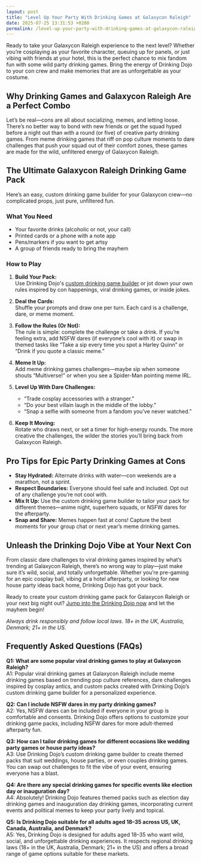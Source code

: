 ```yaml
---
layout: post
title: "Level Up Your Party With Drinking Games at Galaxycon Raleigh"
date: 2025-07-25 13:31:53 +0200
permalink: /level-up-your-party-with-drinking-games-at-galaxycon-raleigh/
---
```

Ready to take your Galaxycon Raleigh experience to the next level? Whether you’re cosplaying as your favorite character, queuing up for panels, or just vibing with friends at your hotel, this is the perfect chance to mix fandom fun with some wild party drinking games. Bring the energy of Drinking Dojo to your con crew and make memories that are as unforgettable as your costume.

## Why Drinking Games and Galaxycon Raleigh Are a Perfect Combo

Let’s be real—cons are all about socializing, memes, and letting loose. There’s no better way to bond with new friends or get the squad hyped before a night out than with a round (or five) of creative party drinking games. From meme drinking games that riff on pop culture moments to dare challenges that push your squad out of their comfort zones, these games are made for the wild, unfiltered energy of Galaxycon Raleigh.

## The Ultimate Galaxycon Raleigh Drinking Game Pack

Here’s an easy, custom drinking game builder for your Galaxycon crew—no complicated props, just pure, unfiltered fun.

### What You Need

- Your favorite drinks (alcoholic or not, your call)
- Printed cards or a phone with a note app
- Pens/markers if you want to get artsy
- A group of friends ready to bring the mayhem

### How to Play

1. **Build Your Pack:**  
   Use Drinking Dojo's [custom drinking game builder](https://drinkingdojo.com) or jot down your own rules inspired by con happenings, viral drinking games, or inside jokes.

2. **Deal the Cards:**  
   Shuffle your prompts and draw one per turn. Each card is a challenge, dare, or meme moment.

3. **Follow the Rules (Or Not):**  
   The rule is simple: complete the challenge or take a drink. If you’re feeling extra, add NSFW dares (if everyone’s cool with it) or swap in themed tasks like “Take a sip every time you spot a Harley Quinn” or “Drink if you quote a classic meme.”

4. **Meme It Up:**  
   Add meme drinking games challenges—maybe sip when someone shouts “Multiverse!” or when you see a Spider-Man pointing meme IRL.

5. **Level Up With Dare Challenges:**  
   - “Trade cosplay accessories with a stranger.”
   - “Do your best villain laugh in the middle of the lobby.”
   - “Snap a selfie with someone from a fandom you’ve never watched.”

6. **Keep It Moving:**  
   Rotate who draws next, or set a timer for high-energy rounds. The more creative the challenges, the wilder the stories you’ll bring back from Galaxycon Raleigh.

## Pro Tips for Epic Party Drinking Games at Cons

- **Stay Hydrated:** Alternate drinks with water—con weekends are a marathon, not a sprint.
- **Respect Boundaries:** Everyone should feel safe and included. Opt out of any challenge you’re not cool with.
- **Mix It Up:** Use the custom drinking game builder to tailor your pack for different themes—anime night, superhero squads, or NSFW dares for the afterparty.
- **Snap and Share:** Memes happen fast at cons! Capture the best moments for your group chat or next year’s meme drinking games.

## Unleash the Drinking Dojo Vibe at Your Next Con

From classic dare challenges to viral drinking games inspired by what’s trending at Galaxycon Raleigh, there’s no wrong way to play—just make sure it’s wild, social, and totally unforgettable. Whether you’re pre-gaming for an epic cosplay ball, vibing at a hotel afterparty, or looking for new house party ideas back home, Drinking Dojo has got your back.

Ready to create your custom drinking game pack for Galaxycon Raleigh or your next big night out? [Jump into the Drinking Dojo now](https://drinkingdojo.com) and let the mayhem begin!

*Always drink responsibly and follow local laws. 18+ in the UK, Australia, Denmark; 21+ in the US.*

## Frequently Asked Questions (FAQs)

**Q1: What are some popular viral drinking games to play at Galaxycon Raleigh?**  
A1: Popular viral drinking games at Galaxycon Raleigh include meme drinking games based on trending pop culture references, dare challenges inspired by cosplay antics, and custom packs created with Drinking Dojo’s custom drinking game builder for a personalized experience.

**Q2: Can I include NSFW dares in my party drinking games?**  
A2: Yes, NSFW dares can be included if everyone in your group is comfortable and consents. Drinking Dojo offers options to customize your drinking game packs, including NSFW dares for more adult-themed afterparty fun.

**Q3: How can I tailor drinking games for different occasions like wedding party games or house party ideas?**  
A3: Use Drinking Dojo’s custom drinking game builder to create themed packs that suit weddings, house parties, or even couples drinking games. You can swap out challenges to fit the vibe of your event, ensuring everyone has a blast.

**Q4: Are there any special drinking games for specific events like election day or inauguration day?**  
A4: Absolutely! Drinking Dojo features themed packs such as election day drinking games and inauguration day drinking games, incorporating current events and political memes to keep your party lively and topical.

**Q5: Is Drinking Dojo suitable for all adults aged 18–35 across US, UK, Canada, Australia, and Denmark?**  
A5: Yes, Drinking Dojo is designed for adults aged 18–35 who want wild, social, and unforgettable drinking experiences. It respects regional drinking laws (18+ in the UK, Australia, Denmark; 21+ in the US) and offers a broad range of game options suitable for these markets.

<script type="application/ld+json">
{
  "@context": "https://schema.org",
  "@type": "BlogPosting",
  "headline": "Level Up Your Party With Drinking Games at Galaxycon Raleigh",
  "description": "Take your Galaxycon Raleigh experience to the next level with wild party drinking games, custom packs, and dare challenges from Drinking Dojo. Perfect for cons, house parties, and more.",
  "image": "https://drinkingdojo.com/images/galaxycon-raleigh-party.jpg",
  "author": {
    "@type": "Person",
    "name": "Drinking Dojo"
  },
  "publisher": {
    "@type": "Person",
    "name": "Drinking Dojo"
  },
  "mainEntityOfPage": {
    "@type": "WebPage",
    "@id": "https://drinkingdojo.com/blog/level-up-your-party-with-drinking-games-at-galaxycon-raleigh"
  },
  "datePublished": "2024-04-10",
  "dateModified": "2024-04-10",
  "keywords": "drinking games, party drinking games, custom drinking game builder, dare challenges, viral drinking games, meme drinking games, Galaxycon Raleigh, cosplay drinking games, NSFW dares, house party ideas"
}
</script>

<script type="application/ld+json">
{
  "@context": "https://schema.org",
  "@type": "FAQPage",
  "mainEntity": [
    {
      "@type": "Question",
      "name": "What are some popular viral drinking games to play at Galaxycon Raleigh?",
      "acceptedAnswer": {
        "@type": "Answer",
        "text": "Popular viral drinking games at Galaxycon Raleigh include meme drinking games based on trending pop culture references, dare challenges inspired by cosplay antics, and custom packs created with Drinking Dojo’s custom drinking game builder for a personalized experience."
      }
    },
    {
      "@type": "Question",
      "name": "Can I include NSFW dares in my party drinking games?",
      "acceptedAnswer": {
        "@type": "Answer",
        "text": "Yes, NSFW dares can be included if everyone in your group is comfortable and consents. Drinking Dojo offers options to customize your drinking game packs, including NSFW dares for more adult-themed afterparty fun."
      }
    },
    {
      "@type": "Question",
      "name": "How can I tailor drinking games for different occasions like wedding party games or house party ideas?",
      "acceptedAnswer": {
        "@type": "Answer",
        "text": "Use Drinking Dojo’s custom drinking game builder to create themed packs that suit weddings, house parties, or even couples drinking games. You can swap out challenges to fit the vibe of your event, ensuring everyone has a blast."
      }
    },
    {
      "@type": "Question",
      "name": "Are there any special drinking games for specific events like election day or inauguration day?",
      "acceptedAnswer": {
        "@type": "Answer",
        "text": "Absolutely! Drinking Dojo features themed packs such as election day drinking games and inauguration day drinking games, incorporating current events and political memes to keep your party lively and topical."
      }
    },
    {
      "@type": "Question",
      "name": "Is Drinking Dojo suitable for all adults aged 18–35 across US, UK, Canada, Australia, and Denmark?",
      "acceptedAnswer": {
        "@type": "Answer",
        "text": "Yes, Drinking Dojo is designed for adults aged 18–35 who want wild, social, and unforgettable drinking experiences. It respects regional drinking laws (18+ in the UK, Australia, Denmark; 21+ in the US) and offers a broad range of game options suitable for these markets."
      }
    }
  ]
}
</script>